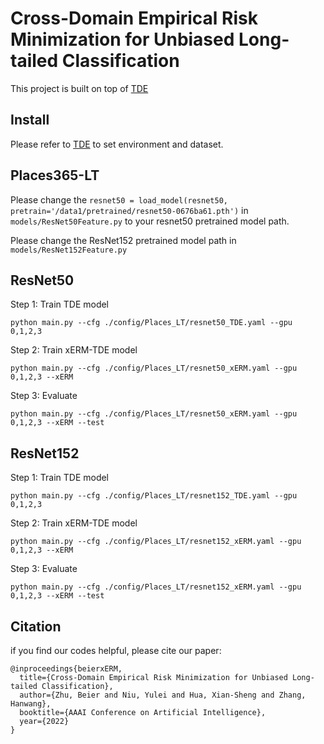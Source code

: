# Cross-Domain Empirical Risk Minimization for Unbiased Long-tailed Classification

This project is built on top of [TDE](https://github.com/KaihuaTang/Long-Tailed-Recognition.pytorch)


## Install

Please refer to [TDE](https://github.com/KaihuaTang/Long-Tailed-Recognition.pytorch) to set environment and dataset.


## Places365-LT
Please change the ```resnet50 = load_model(resnet50, pretrain='/data1/pretrained/resnet50-0676ba61.pth')``` in ```models/ResNet50Feature.py``` to your resnet50 pretrained model path.

Please change the ResNet152 pretrained model path in ```models/ResNet152Feature.py```

## ResNet50

Step 1: Train TDE model

```
python main.py --cfg ./config/Places_LT/resnet50_TDE.yaml --gpu 0,1,2,3
``` 

Step 2: Train xERM-TDE model

```
python main.py --cfg ./config/Places_LT/resnet50_xERM.yaml --gpu 0,1,2,3 --xERM
```

Step 3: Evaluate
```
python main.py --cfg ./config/Places_LT/resnet50_xERM.yaml --gpu 0,1,2,3 --xERM --test
```

## ResNet152

Step 1: Train TDE model

```
python main.py --cfg ./config/Places_LT/resnet152_TDE.yaml --gpu 0,1,2,3
``` 

Step 2: Train xERM-TDE model

```
python main.py --cfg ./config/Places_LT/resnet152_xERM.yaml --gpu 0,1,2,3 --xERM
```

Step 3: Evaluate
```
python main.py --cfg ./config/Places_LT/resnet152_xERM.yaml --gpu 0,1,2,3 --xERM --test
```

## Citation
if you find our codes helpful, please cite our paper:

```
@inproceedings{beierxERM,
  title={Cross-Domain Empirical Risk Minimization for Unbiased Long-tailed Classification},
  author={Zhu, Beier and Niu, Yulei and Hua, Xian-Sheng and Zhang, Hanwang},
  booktitle={AAAI Conference on Artificial Intelligence},
  year={2022}
}
```
